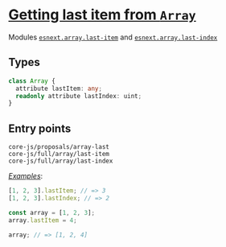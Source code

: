 # [Getting last item from `Array`](https://github.com/keithamus/proposal-array-last)

Modules [`esnext.array.last-item`](/packages/core-js/modules/esnext.array.last-item.js) and [`esnext.array.last-index`](/packages/core-js/modules/esnext.array.last-index.js)

## Types

```ts
class Array {
  attribute lastItem: any;
  readonly attribute lastIndex: uint;
}
```

## Entry points



```
core-js/proposals/array-last
core-js/full/array/last-item
core-js/full/array/last-index
```

[_Examples_](https://goo.gl/2TmcMT):

```js
[1, 2, 3].lastItem; // => 3
[1, 2, 3].lastIndex; // => 2

const array = [1, 2, 3];
array.lastItem = 4;

array; // => [1, 2, 4]
```
